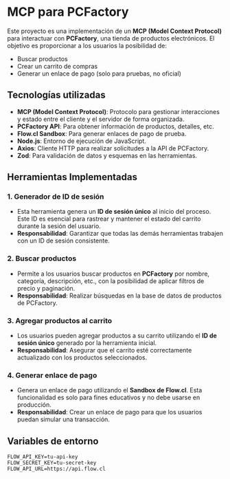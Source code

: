 # MCP para PCFactory

Este proyecto es una implementación de un **MCP (Model Context Protocol)** para interactuar con **PCFactory**, una tienda de productos electrónicos. El objetivo es proporcionar a los usuarios la posibilidad de:

- Buscar productos
- Crear un carrito de compras
- Generar un enlace de pago (solo para pruebas, no oficial)


## Tecnologías utilizadas

- **MCP (Model Context Protocol)**: Protocolo para gestionar interacciones y estado entre el cliente y el servidor de forma organizada.
- **PCFactory API**: Para obtener información de productos, detalles, etc.
- **Flow.cl Sandbox**: Para generar enlaces de pago de prueba.
- **Node.js**: Entorno de ejecución de JavaScript.
- **Axios**: Cliente HTTP para realizar solicitudes a la API de PCFactory.
- **Zod**: Para validación de datos y esquemas en las herramientas.

## Herramientas Implementadas

### 1. **Generador de ID de sesión**
   - Esta herramienta genera un **ID de sesión único** al inicio del proceso. Este ID es esencial para rastrear y mantener el estado del carrito durante la sesión del usuario.  
   - **Responsabilidad**: Garantizar que todas las demás herramientas trabajen con un ID de sesión consistente.

### 2. **Buscar productos**
   - Permite a los usuarios buscar productos en **PCFactory** por nombre, categoría, descripción, etc., con la posibilidad de aplicar filtros de precio y paginación.
   - **Responsabilidad**: Realizar búsquedas en la base de datos de productos de PCFactory.

### 3. **Agregar productos al carrito**
   - Los usuarios pueden agregar productos a su carrito utilizando el **ID de sesión único** generado por la herramienta inicial.
   - **Responsabilidad**: Asegurar que el carrito esté correctamente actualizado con los productos seleccionados.

### 4. **Generar enlace de pago**
   - Genera un enlace de pago utilizando el **Sandbox de Flow.cl**. Esta funcionalidad es solo para fines educativos y no debe usarse en producción.
   - **Responsabilidad**: Crear un enlace de pago para que los usuarios puedan simular una transacción.

## Variables de entorno
```
FLOW_API_KEY=tu-api-key
FLOW_SECRET_KEY=tu-secret-key
FLOW_API_URL=https://api.flow.cl
```
